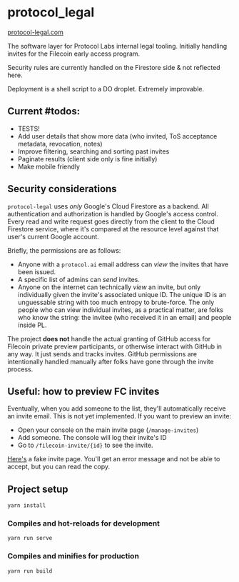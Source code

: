 # protocol_legal

[protocol-legal.com](https://protocol-legal.com)

The software layer for Protocol Labs internal legal tooling. Initially handling invites for the Filecoin early access program.

Security rules are currently handled on the Firestore side & not reflected here.

Deployment is a shell script to a DO droplet. Extremely improvable.

## Current #todos:

- TESTS!
- Add user details that show more data (who invited, ToS acceptance metadata, revocation, notes)
- Improve filtering, searching and sorting past invites
- Paginate results (client side only is fine initially)
- Make mobile friendly

## Security considerations

`protocol-legal` uses _only_ Google's Cloud Firestore as a backend. All authentication and authorization is handled by Google's access control. Every read and write request goes directly from the client to the Cloud Firestore service, where it's compared at the resource level against that user's current Google account.

Briefly, the permissions are as follows:

- Anyone with a `protocol.ai` email address can _view_ the invites that have been issued.
- A specific list of admins can _send_ invites.
- Anyone on the internet can technically _view_ an invite, but only individually given the invite's associated unique ID. The unique ID is an unguessable string with too much entropy to brute-force. The only people who can view individual invites, as a practical matter, are folks who know the string: the invitee (who received it in an email) and people inside PL.

The project **does not** handle the actual granting of GitHub access for Filecoin private preview participants, or otherwise interact with GitHub in any way. It just sends and tracks invites. GitHub permissions are intentionally handled manually after folks have gone through the invite process.

## Useful: how to preview FC invites

Eventually, when you add someone to the list, they'll automatically receive an invite email. This is not yet implemented. If you want to preview an invite:

- Open your console on the main invite page (`/manage-invites`)
- Add someone. The console will log their invite's ID
- Go to `/filecoin-invite/{id}` to see the invite.

[Here's](https://protocol-legal.com/filecoin-invite/fake) a fake invite page. You'll get an error message and not be able to accept, but you can read the copy.

## Project setup

```
yarn install
```

### Compiles and hot-reloads for development

```
yarn run serve
```

### Compiles and minifies for production

```
yarn run build
```
